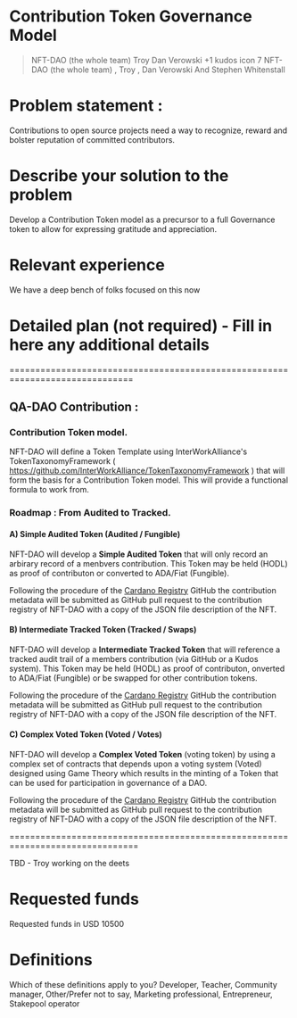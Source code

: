 # Contribution Token Governance Model
> NFT-DAO (the whole team) Troy Dan Verowski +1 kudos icon 7 NFT-DAO (the whole team) , Troy , Dan Verowski And Stephen Whitenstall

# Problem statement :

Contributions to open source projects need a way to recognize, reward and bolster reputation of committed contributors.

# Describe your solution to the problem

Develop a Contribution Token model as a precursor to a full Governance token to allow for expressing gratitude and appreciation.

# Relevant experience

We have a deep bench of folks focused on this now

# Detailed plan (not required) - Fill in here any additional details
==============================================================================

## QA-DAO Contribution :

### Contribution Token model.

NFT-DAO will define a Token Template using InterWorkAlliance's TokenTaxonomyFramework ( https://github.com/InterWorkAlliance/TokenTaxonomyFramework ) that will form the basis for a Contribution Token model. This will provide a functional formula to work from.

### Roadmap : From Audited to Tracked.

#### A) Simple Audited Token (Audited / Fungible)

NFT-DAO will develop a **Simple Audited Token** that will only record an arbirary record of a menbvers contribution. This Token may be held (HODL) as proof of contributon or converted to ADA/Fiat (Fungible).

Following the procedure of the [Cardano Registry](https://github.com/cardano-foundation/cardano-token-registry) GitHub the contribution metadata will be submitted as GitHub pull request to the contribution registry of NFT-DAO with a copy of the JSON file description of the NFT.

#### B) Intermediate Tracked Token (Tracked / Swaps)

NFT-DAO will develop a **Intermediate Tracked Token** that will reference a tracked audit trail of a members contribution (via GitHub or a Kudos system). This Token may be held (HODL) as proof of contributon, onverted to ADA/Fiat (Fungible) or be swapped for other contribution tokens.

Following the procedure of the [Cardano Registry](https://github.com/cardano-foundation/cardano-token-registry) GitHub the contribution metadata will be submitted as GitHub pull request to the contribution registry of NFT-DAO with a copy of the JSON file description of the NFT.

#### C) Complex Voted Token (Voted / Votes)

NFT-DAO will develop a **Complex Voted Token** (voting token) by using a complex set of contracts that depends upon a voting system (Voted) designed using Game Theory which results in the minting of a Token that can be used for participation in governance of a DAO.

Following the procedure of the [Cardano Registry](https://github.com/cardano-foundation/cardano-token-registry) GitHub the contribution metadata will be submitted as GitHub pull request to the contribution registry of NFT-DAO with a copy of the JSON file description of the NFT.


===============================================================================

TBD - Troy working on the deets

# Requested funds

Requested funds in USD 10500

# Definitions

Which of these definitions apply to you? Developer, Teacher, Community manager, Other/Prefer not to say, Marketing professional, Entrepreneur, Stakepool operator
